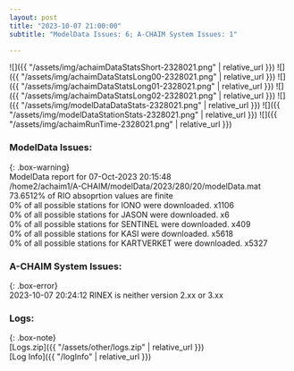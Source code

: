 ```yaml
---
layout: post
title: "2023-10-07 21:00:00"
subtitle: "ModelData Issues: 6; A-CHAIM System Issues: 1"

---
```


![]({{ "/assets/img/achaimDataStatsShort-2328021.png" | relative_url }})
![]({{ "/assets/img/achaimDataStatsLong00-2328021.png" | relative_url }})
![]({{ "/assets/img/achaimDataStatsLong01-2328021.png" | relative_url }})
![]({{ "/assets/img/achaimDataStatsLong02-2328021.png" | relative_url }})
![]({{ "/assets/img/modelDataDataStats-2328021.png" | relative_url }})
![]({{ "/assets/img/modelDataStationStats-2328021.png" | relative_url }})
![]({{ "/assets/img/achaimRunTime-2328021.png" | relative_url }})


### ModelData Issues:  
  
{: .box-warning}  
 ModelData report for 07-Oct-2023 20:15:48   
 /home2/achaim1/A-CHAIM/modelData/2023/280/20/modelData.mat   
 73.6512% of RIO absoprtion values are finite   
 0% of all possible stations for IONO were downloaded. x1106   
 0% of all possible stations for JASON were downloaded. x6   
 0% of all possible stations for SENTINEL were downloaded. x409   
 0% of all possible stations for KASI were downloaded. x5618   
 0% of all possible stations for KARTVERKET were downloaded. x5327   
  
### A-CHAIM System Issues:  
  
{: .box-error}  
2023-10-07 20:24:12 RINEX is neither version 2.xx or 3.xx  

### Logs:  
  
{: .box-note}  
[Logs.zip]({{ "/assets/other/logs.zip" | relative_url }})  
[Log Info]({{ "/logInfo" | relative_url }})  
